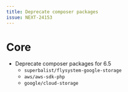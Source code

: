 ```yaml
---
title: Deprecate composer packages
issue: NEXT-24153
---
```


# Core

* Deprecate composer packages for 6.5
    * `superbalist/flysystem-google-storage`
    * `aws/aws-sdk-php`
    * `google/cloud-storage`
